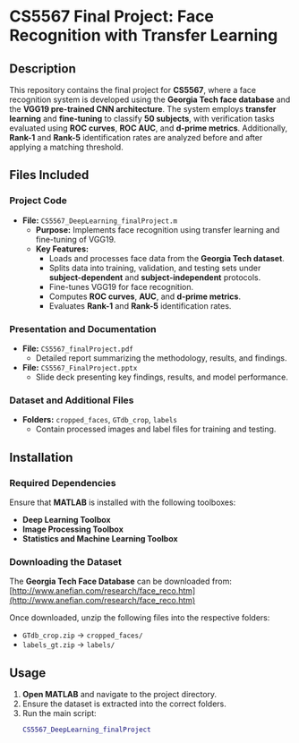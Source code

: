 # CS5567 Final Project: Face Recognition with Transfer Learning  

## Description  
This repository contains the final project for **CS5567**, where a face recognition system is developed using the **Georgia Tech face database** and the **VGG19 pre-trained CNN architecture**. The system employs **transfer learning** and **fine-tuning** to classify **50 subjects**, with verification tasks evaluated using **ROC curves**, **ROC AUC**, and **d-prime metrics**. Additionally, **Rank-1** and **Rank-5** identification rates are analyzed before and after applying a matching threshold.  

## Files Included  

### **Project Code**  
- **File:** `CS5567_DeepLearning_finalProject.m`  
  - **Purpose:** Implements face recognition using transfer learning and fine-tuning of VGG19.  
  - **Key Features:**  
    - Loads and processes face data from the **Georgia Tech dataset**.  
    - Splits data into training, validation, and testing sets under **subject-dependent** and **subject-independent** protocols.  
    - Fine-tunes VGG19 for face recognition.  
    - Computes **ROC curves**, **AUC**, and **d-prime metrics**.  
    - Evaluates **Rank-1** and **Rank-5** identification rates.  

### **Presentation and Documentation**  
- **File:** `CS5567_finalProject.pdf`  
  - Detailed report summarizing the methodology, results, and findings.  
- **File:** `CS5567_FinalProject.pptx`  
  - Slide deck presenting key findings, results, and model performance.  

### **Dataset and Additional Files**  
- **Folders:** `cropped_faces`, `GTdb_crop`, `labels`  
  - Contain processed images and label files for training and testing.  

## Installation  
### **Required Dependencies**  
Ensure that **MATLAB** is installed with the following toolboxes:  
- **Deep Learning Toolbox**  
- **Image Processing Toolbox**  
- **Statistics and Machine Learning Toolbox**  

### **Downloading the Dataset**  
The **Georgia Tech Face Database** can be downloaded from:  
[http://www.anefian.com/research/face_reco.htm](http://www.anefian.com/research/face_reco.htm)  

Once downloaded, unzip the following files into the respective folders:  
- `GTdb_crop.zip` → `cropped_faces/`  
- `labels_gt.zip` → `labels/`  

## Usage  
1. **Open MATLAB** and navigate to the project directory.  
2. Ensure the dataset is extracted into the correct folders.  
3. Run the main script:  
   ```matlab
   CS5567_DeepLearning_finalProject
